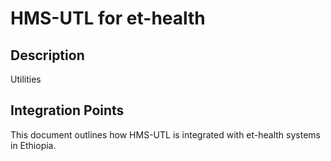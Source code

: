 # HMS-UTL for et-health

## Description

Utilities

## Integration Points

This document outlines how HMS-UTL is integrated with et-health systems in Ethiopia.
